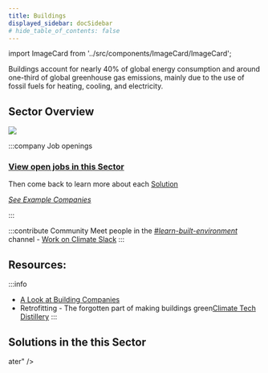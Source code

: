 ```yaml
---
title: Buildings
displayed_sidebar: docSidebar
# hide_table_of_contents: false
---
```

import ImageCard from '../src/components/ImageCard/ImageCard';

Buildings account for nearly 40% of global energy consumption and around one-third of global greenhouse gas emissions, mainly due to the use of fossil fuels for heating, cooling, and electricity. 

## Sector Overview

<!-- :::tip Impact Goal
72-144.3 Gigatons will be saved from our [carbon budget](/glossary/#carbon-budget)
::: -->

![](/../static/img/buildings.jpg)

:::company Job openings
### [View open jobs in this Sector](https://climatebase.org/jobs?l=&q=&sectors=Buildings&p=0&remote=false)

Then come back to learn more about each [Solution](#solutions-in-this-sector)

*[See Example Companies](https://www.climatetechlist.com/search/vertical/BuiltEnvironment)*

<!--This is the best strategy to accelerate your expertise as a top candidate-->
:::

:::contribute Community
Meet people in the *[#learn-built-environment](https://app.slack.com/client/T017M28BLSG/C033K3U1ZQR)* channel - [Work on Climate Slack](https://workonclimate.org)
:::
<!-- 
:::expert
Connect with [Connor Dillon](https://www.linkedin.com/in/connorjdillon/) to understand building code adoption
::: -->

## Resources:

:::info
- [A Look at Building Companies](https://www.climatedrift.com/p/a-look-at-building-companies?utm_source=%2Fsearch%2Finsulation&utm_medium=reader2)
- Retrofitting - The forgotten part of making buildings green[Climate Tech Distillery](https://www.climatetechdistillery.com/p/27-retrofitting)
:::

## Solutions in the this Sector

<div style={{ display: 'flex', flexWrap: 'wrap'}}>

  <ImageCard
  title="Alternative Refrigerants"
  description="Substitutes for traditional refrigerants with lower Global Warming Potential, reducing greenhouse gas emissions."
  imageUrl="/img/co2-refrigeration.jpg"
  linkUrl="../solution-alternative-refrigerants"
/>

  <ImageCard
    title="Biogas for Cooking"
    description="Use of biogas, produced from organic waste, as a clean and renewable cooking fuel."
    imageUrl="/img/biogas-for-cooking.jpg"
    linkUrl="../solution-biogas-for-cooking"
  />

  <ImageCard
    title="Building Automation Systems"
    description="Integrated technology controlling building operations for energy efficiency and occupant comfort."
    imageUrl="/img/building-automation.png"
    linkUrl="../solution-building-automation-systems"
  />

  <ImageCard
    title="Building Retrofitting"
    description="Process of upgrading existing buildings with energy-efficient measures to reduce energy consumption."
    imageUrl="/img/building-retrofitting.jpg"
    linkUrl="../solution-building-retrofitting"
  />

  <ImageCard
    title="Clean Cooking"
    description="Adoption of clean and efficient cooking technologies to reduce indoor air pollution and emissions."
    imageUrl="/img/clean-cooking.jpg"
    linkUrl="../solution-clean-cooking"
  />

  <ImageCard
    title="District Heating"
    description="Centralized heating systems that supply thermal energy to multiple buildings, increasing energy efficiency."
    imageUrl="/img/district-heating.jpg"
    linkUrl="../solution-district-heating"
  />

  <ImageCard
    title="Dynamic Glass"
    description="Smart glass technology that adapts its tint in response to changing environmental conditions, reducing energy use."
    imageUrl="/img/dynamic-glass.jpg"
    linkUrl="../solution-dynamic-glass"
  />

  <ImageCard
    title="Green and Cool Roofs"
    description="Roofing systems with vegetation or reflective materials to reduce heat absorption and energy consumption."
    imageUrl="/img/green-roofing.png"
    linkUrl="../solution-green-and-cool-roofs"
  />

  <ImageCard
    title="High-Efficiency Heat Pumps"
    description="Heat pumps that efficiently transfer heat between indoor and outdoor environments for heating and cooling."
    imageUrl="/img/high-efficiency-heat-pumps.png"
    linkUrl="../solution-high-efficiency-heat-pumps"
  />

  <ImageCard
    title="High-Performance Glass"
    description="Advanced glass technology that enhances insulation and energy efficiency in buildings."
    imageUrl="/img/high-performance-glass.png"
    linkUrl="../solution-high-performance-glass"
  />

  <ImageCard
    title="Insulation"
    description="Materials used to prevent heat loss or gain, improving energy efficiency in buildings."
    imageUrl="/img/insulation.jpg"
    linkUrl="../solution-insulation"
  />

  <ImageCard
    title="Low-Flow Fixtures"
    description="Water fixtures designed to reduce water consumption and promote efficient water use."
    imageUrl="/img/low-flow-fixtures.png"
    linkUrl="../solution-low-flow-fixtures"
  />

  <ImageCard
    title="Net Zero Buildings"
    description="Buildings designed to produce as much energy as they consume, achieving net-zero emissions."
    imageUrl="/img/net-zero-buildings.jpg"
    linkUrl="../solution-net-zero-buildings"
  />

  <ImageCard
    title="Refrigerant Management"
    description="Effective management and proper disposal of refrigerants to minimize emissions of potent greenhouse gases."
    imageUrl="/img/refrigerant-management.png"
    linkUrl="../solution-refrigerant-management"
  />

  <ImageCard
    title="Smart Thermostats"
    description="Thermostats equipped with intelligent controls for optimized heating and cooling, reducing energy waste."
    imageUrl="/img/smart-thermostats.webp"
    linkUrl="../solution-smart-thermostats"
  />

  <ImageCard
    title="Solar Hot Water"
    description="Utilization of solar energy to heat water for various applications, including domestic use and space heating."
    imageUrl="/img/solar-hot-water.webp"
    linkUrl="../solution-solar-hot-water"
  />

</div>

ater"
  />

</div>

